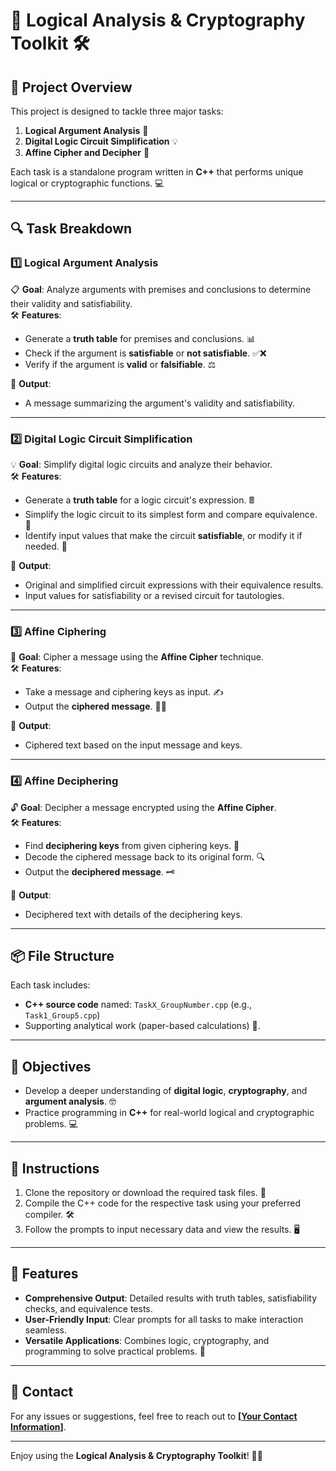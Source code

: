 # 🎯 Logical Analysis & Cryptography Toolkit 🛠️

## 🚀 Project Overview
This project is designed to tackle three major tasks:
1. **Logical Argument Analysis** 🧠
2. **Digital Logic Circuit Simplification** 💡
3. **Affine Cipher and Decipher** 🔐

Each task is a standalone program written in **C++** that performs unique logical or cryptographic functions. 💻

---

## 🔍 Task Breakdown

### 1️⃣ **Logical Argument Analysis**
📋 **Goal**: Analyze arguments with premises and conclusions to determine their validity and satisfiability.  
🛠 **Features**:
- Generate a **truth table** for premises and conclusions. 📊
- Check if the argument is **satisfiable** or **not satisfiable**. ✅❌
- Verify if the argument is **valid** or **falsifiable**. ⚖️

📄 **Output**:
- A message summarizing the argument's validity and satisfiability.

---

### 2️⃣ **Digital Logic Circuit Simplification**
💡 **Goal**: Simplify digital logic circuits and analyze their behavior.  
🛠 **Features**:
- Generate a **truth table** for a logic circuit's expression. 🖩
- Simplify the logic circuit to its simplest form and compare equivalence. 🧮
- Identify input values that make the circuit **satisfiable**, or modify it if needed. 🔧

📄 **Output**:
- Original and simplified circuit expressions with their equivalence results.
- Input values for satisfiability or a revised circuit for tautologies.

---

### 3️⃣ **Affine Ciphering**
🔐 **Goal**: Cipher a message using the **Affine Cipher** technique.  
🛠 **Features**:
- Take a message and ciphering keys as input. ✍️
- Output the **ciphered message**. 🕵️‍♂️

📄 **Output**:
- Ciphered text based on the input message and keys.

---

### 4️⃣ **Affine Deciphering**
🔓 **Goal**: Decipher a message encrypted using the **Affine Cipher**.  
🛠 **Features**:
- Find **deciphering keys** from given ciphering keys. 🔑
- Decode the ciphered message back to its original form. 🔍
- Output the **deciphered message**. 🗝️

📄 **Output**:
- Deciphered text with details of the deciphering keys.

---

## 📦 File Structure
Each task includes:
- **C++ source code** named: `TaskX_GroupNumber.cpp` (e.g., `Task1_Group5.cpp`)
- Supporting analytical work (paper-based calculations) 📜.

---

## 🎯 Objectives
- Develop a deeper understanding of **digital logic**, **cryptography**, and **argument analysis**. 🤓
- Practice programming in **C++** for real-world logical and cryptographic problems. 💻

---

## 📝 Instructions
1. Clone the repository or download the required task files. 📂
2. Compile the C++ code for the respective task using your preferred compiler. 🛠️
3. Follow the prompts to input necessary data and view the results. 🖥️

---

## 🎉 Features
- **Comprehensive Output**: Detailed results with truth tables, satisfiability checks, and equivalence tests.
- **User-Friendly Input**: Clear prompts for all tasks to make interaction seamless.
- **Versatile Applications**: Combines logic, cryptography, and programming to solve practical problems. 🧩

---

## 📧 Contact
For any issues or suggestions, feel free to reach out to **[[Your Contact Information](https://github.com/shahed137003)]**.

---

Enjoy using the **Logical Analysis & Cryptography Toolkit**! 🚀✨
